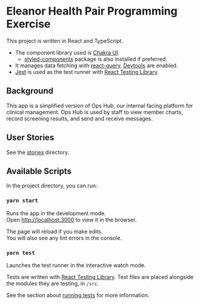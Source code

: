 # Eleanor Health Pair Programming Exercise

This project is written in React and TypeScript.

- The component library used is [Chakra UI](https://chakra-ui.com/docs/getting-started).
  - [styled-components](https://styled-components.com/docs) package is also installed if preferred.
- It manages data fetching with [react-query](https://react-query.tanstack.com/docs/overview). [Devtools](https://react-query.tanstack.com/docs/devtools) are enabled.
- [Jest](https://jestjs.io/docs/getting-started) is used as the test runner with [React Testing Library](https://testing-library.com/docs/react-testing-library/intro/).

## Background

This app is a simplified version of Ops Hub, our internal facing platform for clinical management. Ops Hub is used by staff to view member charts, record screening results, and send and receive messages.

## User Stories

See the [stories](./stories) directory.

## Available Scripts

In the project directory, you can run:

### `yarn start`

Runs the app in the development mode.<br />
Open [http://localhost:3000](http://localhost:3000) to view it in the browser.

The page will reload if you make edits.<br />
You will also see any lint errors in the console.

### `yarn test`

Launches the test runner in the interactive watch mode.

Tests are written with [React Testing Library](https://testing-library.com/docs/react-testing-library/intro). Test files are placed alongside the modules they are testing, in `/src`.

See the section about [running tests](https://facebook.github.io/create-react-app/docs/running-tests) for more information.
